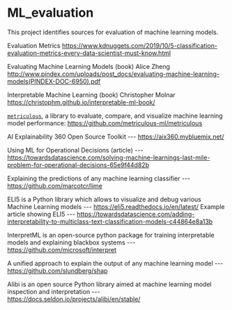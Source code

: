 # ML_evaluation

This project identifies sources for evaluation of machine learning models.

Evaluation Metrics
https://www.kdnuggets.com/2019/10/5-classification-evaluation-metrics-every-data-scientist-must-know.html

Evaluating Machine Learning Models (book) Alice Zheng
http://www.pindex.com/uploads/post_docs/evaluating-machine-learning-models(PINDEX-DOC-6950).pdf

Interpretable Machine Learning (book) Christopher Molnar
https://christophm.github.io/interpretable-ml-book/

[`metriculous`](https://github.com/metriculous-ml/metriculous), a library to evaluate, compare, and visualize machine learning model performance: https://github.com/metriculous-ml/metriculous 

AI Explainability 360 Open Source Toolkit --- https://aix360.mybluemix.net/

Using ML for Operational Decisions (article) --- https://towardsdatascience.com/solving-machine-learnings-last-mile-problem-for-operational-decisions-65e9f44d82b

Explaining the predictions of any machine learning classifier --- https://github.com/marcotcr/lime

ELI5 is a Python library which allows to visualize and debug various Machine Learning models --- https://eli5.readthedocs.io/en/latest/
Example article showing ELI5 --- https://towardsdatascience.com/adding-interpretability-to-multiclass-text-classification-models-c44864e8a13b

InterpretML is an open-source python package for training interpretable models and explaining blackbox systems --- https://github.com/microsoft/interpret

A unified approach to explain the output of any machine learning model --- https://github.com/slundberg/shap

Alibi is an open source Python library aimed at machine learning model inspection and interpretation --- https://docs.seldon.io/projects/alibi/en/stable/
